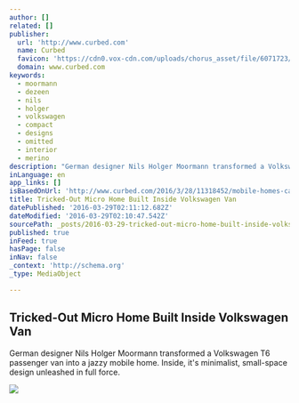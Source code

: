 ```yaml
---
author: []
related: []
publisher:
  url: 'http://www.curbed.com'
  name: Curbed
  favicon: 'https://cdn0.vox-cdn.com/uploads/chorus_asset/file/6071723/favicon__1_.0.ico'
  domain: www.curbed.com
keywords:
  - moormann
  - dezeen
  - nils
  - holger
  - volkswagen
  - compact
  - designs
  - omitted
  - interior
  - merino
description: "German designer Nils Holger Moormann transformed a Volkswagen T6 passenger van into a jazzy mobile home. Inside, it's minimalist, small-space design unleashed in full force."
inLanguage: en
app_links: []
isBasedOnUrl: 'http://www.curbed.com/2016/3/28/11318452/mobile-homes-camper-design'
title: Tricked-Out Micro Home Built Inside Volkswagen Van
datePublished: '2016-03-29T02:11:12.682Z'
dateModified: '2016-03-29T02:10:47.542Z'
sourcePath: _posts/2016-03-29-tricked-out-micro-home-built-inside-volkswagen-van.md
published: true
inFeed: true
hasPage: false
inNav: false
_context: 'http://schema.org'
_type: MediaObject

---
```

<article style=""><h1>Tricked-Out Micro Home Built Inside Volkswagen Van</h1><p>German designer Nils Holger Moormann transformed a Volkswagen T6 passenger van into a jazzy mobile home. Inside, it's minimalist, small-space design unleashed in full force.</p><img src="https://cdn0.vox-cdn.com/thumbor/PebqKyos-4KxH-0V7empLbfk4GM=/0x119:1568x1001/1600x900/cdn0.vox-cdn.com/uploads/chorus_image/image/49180469/custombus-nils-holger-moormann-camper-van_dezeen_1568_0_20_1_.0.jpg" /></article>